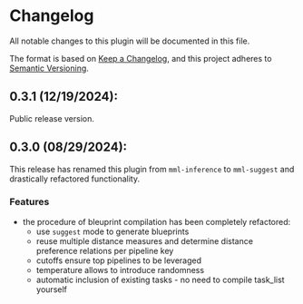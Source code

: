 # Changelog

All notable changes to this plugin will be documented in this file.

The format is based on [Keep a Changelog](https://keepachangelog.com/en/1.0.0/),
and this project adheres to [Semantic Versioning](https://semver.org/spec/v2.0.0.html).

## 0.3.1 (12/19/2024):
Public release version.

## 0.3.0 (08/29/2024):
This release has renamed this plugin from `mml-inference` to `mml-suggest` and drastically refactored functionality.

### Features
 - the procedure of bleuprint compilation has been completely refactored:
   - use `suggest` mode to generate blueprints 
   - reuse multiple distance measures and determine distance preference relations per pipeline key
   - cutoffs ensure top pipelines to be leveraged
   - temperature allows to introduce randomness
   - automatic inclusion of existing tasks - no need to compile task_list yourself
